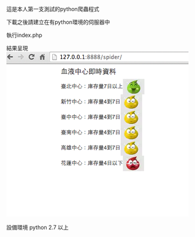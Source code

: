 這是本人第一支測試的python爬蟲程式

下載之後請建立在有python環境的伺服器中

執行index.php

結果呈現
![alt tag](https://raw.githubusercontent.com/40025146/spider/master/pic1.png)


設備環境
python 2.7 以上
